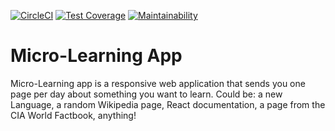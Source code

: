 [![CircleCI](https://circleci.com/gh/emugaya/micro-learning-app.svg?style=svg)](https://circleci.com/gh/emugaya/micro-learning-app)
[![Test Coverage](https://api.codeclimate.com/v1/badges/91b6e3507882303f7c69/test_coverage)](https://codeclimate.com/github/emugaya/micro-learning-app/test_coverage)
[![Maintainability](https://api.codeclimate.com/v1/badges/91b6e3507882303f7c69/maintainability)](https://codeclimate.com/github/emugaya/micro-learning-app/maintainability)
# Micro-Learning App
Micro-Learning app is a responsive web application that sends you one page per day about something you want to learn. Could be: a new Language, a random Wikipedia page, React documentation, a page from the CIA World Factbook, anything! 
